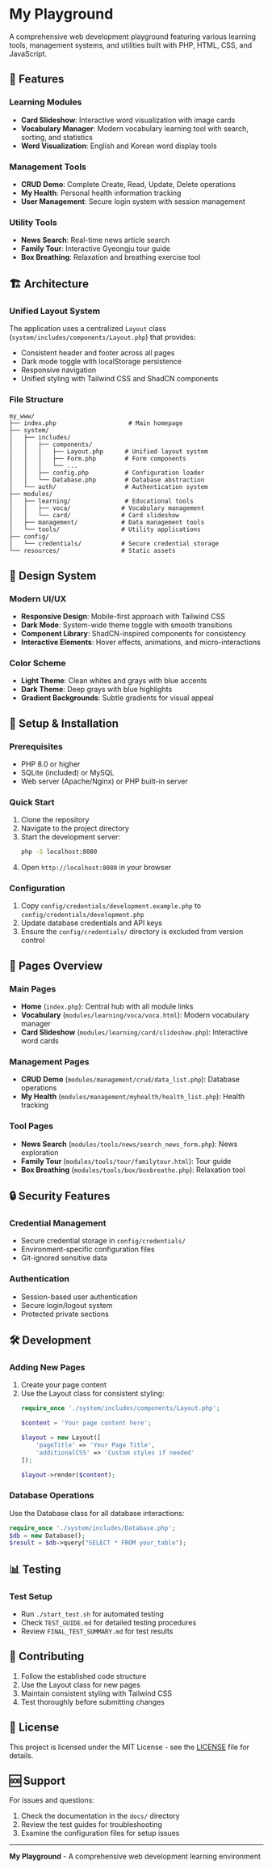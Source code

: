 # My Playground

A comprehensive web development playground featuring various learning tools, management systems, and utilities built with PHP, HTML, CSS, and JavaScript.

## 🚀 Features

### Learning Modules
- **Card Slideshow**: Interactive word visualization with image cards
- **Vocabulary Manager**: Modern vocabulary learning tool with search, sorting, and statistics
- **Word Visualization**: English and Korean word display tools

### Management Tools
- **CRUD Demo**: Complete Create, Read, Update, Delete operations
- **My Health**: Personal health information tracking
- **User Management**: Secure login system with session management

### Utility Tools
- **News Search**: Real-time news article search
- **Family Tour**: Interactive Gyeongju tour guide
- **Box Breathing**: Relaxation and breathing exercise tool

## 🏗️ Architecture

### Unified Layout System
The application uses a centralized `Layout` class (`system/includes/components/Layout.php`) that provides:
- Consistent header and footer across all pages
- Dark mode toggle with localStorage persistence
- Responsive navigation
- Unified styling with Tailwind CSS and ShadCN components

### File Structure
```
my_www/
├── index.php                    # Main homepage
├── system/
│   ├── includes/
│   │   ├── components/
│   │   │   ├── Layout.php      # Unified layout system
│   │   │   ├── Form.php        # Form components
│   │   │   └── ...
│   │   ├── config.php          # Configuration loader
│   │   └── Database.php        # Database abstraction
│   └── auth/                   # Authentication system
├── modules/
│   ├── learning/               # Educational tools
│   │   ├── voca/              # Vocabulary management
│   │   └── card/              # Card slideshow
│   ├── management/            # Data management tools
│   └── tools/                 # Utility applications
├── config/
│   └── credentials/           # Secure credential storage
└── resources/                 # Static assets
```

## 🎨 Design System

### Modern UI/UX
- **Responsive Design**: Mobile-first approach with Tailwind CSS
- **Dark Mode**: System-wide theme toggle with smooth transitions
- **Component Library**: ShadCN-inspired components for consistency
- **Interactive Elements**: Hover effects, animations, and micro-interactions

### Color Scheme
- **Light Theme**: Clean whites and grays with blue accents
- **Dark Theme**: Deep grays with blue highlights
- **Gradient Backgrounds**: Subtle gradients for visual appeal

## 🔧 Setup & Installation

### Prerequisites
- PHP 8.0 or higher
- SQLite (included) or MySQL
- Web server (Apache/Nginx) or PHP built-in server

### Quick Start
1. Clone the repository
2. Navigate to the project directory
3. Start the development server:
   ```bash
   php -S localhost:8080
   ```
4. Open `http://localhost:8080` in your browser

### Configuration
1. Copy `config/credentials/development.example.php` to `config/credentials/development.php`
2. Update database credentials and API keys
3. Ensure the `config/credentials/` directory is excluded from version control

## 📱 Pages Overview

### Main Pages
- **Home** (`index.php`): Central hub with all module links
- **Vocabulary** (`modules/learning/voca/voca.html`): Modern vocabulary manager
- **Card Slideshow** (`modules/learning/card/slideshow.php`): Interactive word cards

### Management Pages
- **CRUD Demo** (`modules/management/crud/data_list.php`): Database operations
- **My Health** (`modules/management/myhealth/health_list.php`): Health tracking

### Tool Pages
- **News Search** (`modules/tools/news/search_news_form.php`): News exploration
- **Family Tour** (`modules/tools/tour/familytour.html`): Tour guide
- **Box Breathing** (`modules/tools/box/boxbreathe.php`): Relaxation tool

## 🔒 Security Features

### Credential Management
- Secure credential storage in `config/credentials/`
- Environment-specific configuration files
- Git-ignored sensitive data

### Authentication
- Session-based user authentication
- Secure login/logout system
- Protected private sections

## 🛠️ Development

### Adding New Pages
1. Create your page content
2. Use the Layout class for consistent styling:
   ```php
   require_once './system/includes/components/Layout.php';
   
   $content = 'Your page content here';
   
   $layout = new Layout([
       'pageTitle' => 'Your Page Title',
       'additionalCSS' => 'Custom styles if needed'
   ]);
   
   $layout->render($content);
   ```

### Database Operations
Use the Database class for all database interactions:
```php
require_once './system/includes/Database.php';
$db = new Database();
$result = $db->query("SELECT * FROM your_table");
```

## 📊 Testing

### Test Setup
- Run `./start_test.sh` for automated testing
- Check `TEST_GUIDE.md` for detailed testing procedures
- Review `FINAL_TEST_SUMMARY.md` for test results

## 🤝 Contributing

1. Follow the established code structure
2. Use the Layout class for new pages
3. Maintain consistent styling with Tailwind CSS
4. Test thoroughly before submitting changes

## 📄 License

This project is licensed under the MIT License - see the [LICENSE](LICENSE) file for details.

## 🆘 Support

For issues and questions:
1. Check the documentation in the `docs/` directory
2. Review the test guides for troubleshooting
3. Examine the configuration files for setup issues

---

**My Playground** - A comprehensive web development learning environment 